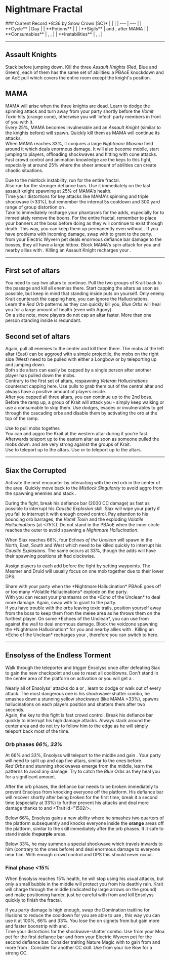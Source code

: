 # Nightmare Fractal
<Grid>
<Column>
    ### Current Record *8:36 by Snow Crows [SC]*
    <Youtube id="WS3chFLSyiM"/>
</Column>
  
<Column>    
    | | |
    | --- | --- |
    | **Cycle** | Day |
    | **Potions** | <Item id="50082"/> |
    | **Sigils** | <Item id="24615"/> and <Item id="24868"/>, <Item id="24658"/> after MAMA |
    | **Consumables** | <Item id="78978"/>, <Item id="8764"/>, <Item id="8801"/> |
    | **Instabilities** | <Instability name="No Pain, No Gain"/>, <Instability name="Social Awkwardness"/>, <Instability name="Adrenaline Rush"/> |
</Column>
</Grid>

---

## Assault Knights
Stack <Boon name="might"/> before jumping down. Kill the three *Assault Knights* (Red, Blue and Green), each of them has the same set of abilities: a PBAoE knockdown and an AoE pull which covers the entire room except the knight's position.

## MAMA
MAMA will arise when the three knights are dead. Learn to dodge the spinning attack and turn away from your party shortly before the *Vomit Toxin* hits (orange cone), otherwise you will 'infect' party members in front of you with it.    
Every 25%, MAMA becomes invulnerable and an *Assault Knight* (similar to the knights before) will spawn. Quickly kill them as MAMA will continue its attacks.    
When MAMA reaches 33%, it conjures a large *Nightmare Miasma* field around it which deals enormous damage. It will also become mobile, start jumping to players, offloading shockwaves and hitting with <Control name="stun"/> cone attacks.    
Fast crowd control and animation knowledge are the keys to this fight, especially at around 25% where the sheer amount of abilities can create chaotic situations.

<Tips>
    <Tip specialization="chronomancer">Due to the <Instability name="No Pain, No Gain"/> mistlock instability, run <Skill id="10267"/> for the entire fractal.<br/>Also run <Skill id="29519"/> for the stronger defiance bars. Use it immediately on the last assault knight spawning at 25% of MAMA's health.<br/>Time your distortions for key attacks like MAMA's spinning and triple shockwave (&lt;33%), but remember the internal 5s cooldown and 300 yard range of group distortion on <Trait id="1852"/>.<br/>Take <Skill id="21750"/> to immediately recharge your phantasms for the adds, especially for <Skill id="10267"/> to immediately remove the boons.</Tip>
    <Tip specialization="warrior">For the entire fractal, remember to place your banners at the boss before doing <Command name="gg"/> as they will continue to exist through death. This way, you can keep them up permanently even without <Effect name="alacrity"/>.</Tip>
    <Tip specialization="druid">If you have problems with incoming damage, swap <Skill id="12498"/> with <Skill id="12495"/> to grant <Boon name="protection"/> to the party.<br/><Skill id="31639"/> from your Electric Wyvern pet deals enormous defiance bar damage to the bosses, they all have a large hitbox.</Tip>
    <Tip specialization="firebrand">Block MAMA's spin attack for you and nearby allies with <Skill id="41475"/>. Killing an Assault Knight recharges your <Skill id="44364"/>.</Tip>
</Tips>

---

## First set of altars
You need to cap two altars to continue. Pull the two groups of Krait back to the passage and kill all enemies there. Start capping the altars as soon as possible, but keep in mind that standing inside puts <Effect name="agony"/> on yourself. Only enemy Krait counteract the capping here, you can ignore the Hallucinations.    
Learn the *Red Orb* patterns as they can quickly kill you, *Blue Orbs* will heal you for a large amount of health (even with Agony).    
On a side note, more players do not cap an altar faster. More than one person standing inside is redundant.

## Second set of altars
Again, pull all enemies to the center and kill them there. The mobs at the left altar (East) can be aggroed with a simple projectile, the mobs on the right side (West) need to be pulled with either a Longbow or by teleporting up and jumping down.    
Both side altars can easily be capped by a single person after another player has pulled down the mobs.    
Contrary to the first set of altars, respawning *Veteran Hallucinations* counteract capping here. Use pulls to grab them out of the central altar and always have a positive amount of players inside.    
After you capped all three altars, you can continue up to the 2nd boss. Before the ramp up, a group of Krait will attack you - simply keep walking or use a <Effect name="stealth"/> consumable to skip them. Use dodges, evades or invulnerables to get through the cascading orbs and disable them by activating the orb at the top of the ramp.

<Tips>
    <Tip specialization="chronomancer">Use <Skill id="10363"/> to pull mobs together.<br/>You can <Skill id="10200"/> and aggro the Krait at the western altar during <Skill id="29830"/> if you're fast. Afterwards teleport up to the eastern altar as soon as someone pulled the mobs down.</Tip>
    <Tip specialization="elementalist"><Skill id="30336"/> and <Skill id="5738"/> are very strong against the groups of Krait.<br/>Use <Skill id="5536"/> to teleport up to the altars.</Tip>
    <Tip specialization="thief">Use <Skill id="13025"/> or <Skill id="13002"/> to teleport up to the altars.</Tip>
</Tips>

---

## Siax the Corrupted
Activate the next encounter by interacting with the red orb in the center of the area. Quickly move back to the *Mistlock Singularity* to avoid aggro from the spawning enemies and stack <Boon name="might"/>.

During the fight, break his defiance bar (2000 CC damage) as fast as possible to interrupt his *Caustic Explosion* skill. Siax will wipe your party if you fail to interrupt it with enough crowd control. Pay attention to his bouncing orb barrages, the *Vomit Toxin* and the exploding *Volatile Hallucinations* (at &lt;75%). Do not stand in the PBAoE when the inner circle reaches the outer to avoid spawning a *Nightmare Hallucination*.

When Siax reaches 66%, four *Echoes of the Unclean* will spawn in the North, East, South and West which need to be killed quickly to interrupt his *Caustic Explosions*. The same occurs at 33%, though the adds will have their spawning positions shifted clockwise.

Assign players to each add before the fight by setting waypoints. The Mesmer and Druid will usually focus on one mob together due to their lower DPS.

<Tips>
    <Tip specialization="chronomancer">Share <Skill id="10192"/> with your party when the *Nightmare Hallucination* PBAoE goes off or too many *Volatile Hallucinations* explode on the party.<br/>With <Skill id="21750"/> you can recast your phantasms on the *Echo of the Unclean* to deal more damage.</Tip>
    <Tip specialization="druid">Again, swap <Skill id="12498"/> with <Skill id="12495"/> to grant <Boon name="protection"/> to the party.<br/>If you have trouble with the orbs leaving toxic trails, position yourself away from the boss to keep them from the melee area as he throws them on the furthest player.</Tip>
    <Tip specialization="elementalist">On some *Echoes of the Unclean*, you can use <Skill id="5697"/> from <Skill id="5516"/> against the wall to deal enormous damage.</Tip>
    <Tip specialization="firebrand">Block the voidzone spawning the *Nightmare Hallucination* for you and nearby allies with <Skill id="41475"/>. Killing an *Echo of the Unclean* recharges your <Skill id="44364"/>, therefore you can switch to <Skill id="29965"/> here.</Tip>
</Tips>

---

## Ensolyss of the Endless Torment
Walk through the teleporter and trigger Ensolyss once after defeating Siax to gain the new checkpoint and use <Command name="gg"/> to reset all cooldowns. Don't stand in the center area of the platform on activation or you will get a <Control name="knockback"/>.

Nearly all of Ensolyss' attacks do a <Control name="knockback"/> or <Control name="pull"/>, learn to dodge or walk out of every attack. The most dangerous one is his shockwave-shatter combo, he smashes down a stunning yellow shockwave (like MAMA &lt;33%), spawns hallucinations on each players position and shatters them after two seconds.    
Again, the key to this fight is fast crowd control. Break his defiance bar quickly to interrupt his high damage attacks. Always stack around the center area and do not try to follow him to the edge as he will simply teleport back most of the time.

### Orb phases *66%, 33%*
At 66% and 33%, Ensolyss will teleport to the middle and gain <Effect name="invulnerability"/>. Your party will need to split up and cap five altars, similar to the ones before.    
*Red Orbs* and stunning shockwaves emerge from the middle, learn the patterns to avoid any damage. Try to catch the *Blue Orbs* as they heal you for a significant amount.

After the orb phases, the defiance bar needs to be broken immediately to prevent Ensolyss from knocking everyone off the platform. His defiance bar will recover shortly after being broken for the first time, break it a second time (especially at 33%) to further prevent his attacks and deal more damage thanks to <Item id="24868"/> and <Trait id="1502/>.

Below 66%, Ensolyss gains a new ability where he smashes two quarters of the platform subsequently and knocks everyone inside the **orange** areas off the platform, similar to the skill immediately after the orb phases. It it safe to stand inside the**purple** areas.

Below 33%, he may summon a special shockwave which travels inwards to him (contrary to the ones before) and deal enormous damage to everyone near him. With enough crowd control and DPS this should never occur.

### Final phase *<15%*
When Ensolyss reaches 15% health, he will stop using his usual attacks, but only a small bubble in the middle will protect you from his deathly rain. Krait will charge through the middle (indicated by large arrows on the ground) and make positioning harder, just be careful with <Effect name="agony"/> from <Instability name="Social Awkwardness"/> and kill Ensolyss quickly to finish the fractal.

<Tips>
    <Tip specialization="chronomancer">If you party damage is high enough, swap the Domination traitline for Illusions to reduce the cooldown for <Trait id="731"/> you are able to use <Skill id="29830"/>, this way you can use it at 100%, 66% and 33%. You lose the <Effect name="invulnerability"/> on signets from <Trait id="713"/> but gain more <Effect name="alacrity"/> and faster boonstrip with <Trait id="723"/> and <Trait id="729"/>.<br/>Time your distortions for the shockwave-shatter combo.</Tip>
    <Tip specialization="druid">Use <Skill id="12709"/> from your Moa pet for the first defiance bar and <Skill id="31639"/> from your Electric Wyvern pet for the second defiance bar. Consider traiting Nature Magic with <Trait id="1038"/> to gain <Boon name="vigor"/> from <Skill id="12498"/> and more <Boon name="protection"/> from <Skill id="12495"/>.</Tip>
    <Tip specialization="berserker">Consider <Skill id="29941"/> for another CC skill.</Tip>
    <Tip specialization="elementalist">Use <Skill id="5721"/> from your Ice Bow for a strong CC.</Tip>
</Tips>
